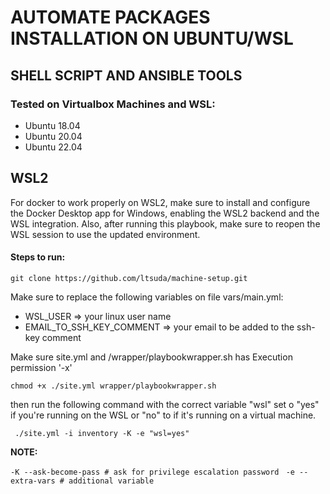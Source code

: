 # AUTOMATE PACKAGES INSTALLATION ON UBUNTU/WSL
## SHELL SCRIPT AND ANSIBLE TOOLS

### Tested on Virtualbox Machines and WSL:
- Ubuntu 18.04
- Ubuntu 20.04
- Ubuntu 22.04

## WSL2
For docker to work properly on WSL2, make sure to install and configure the Docker Desktop app for Windows, enabling the WSL2 backend and the WSL integration. Also, after running this playbook, make sure to reopen the WSL session to use the updated environment.

#### Steps to run:

`git clone https://github.com/ltsuda/machine-setup.git`

Make sure to replace the following variables on file vars/main.yml:
- WSL_USER => your linux user name
- EMAIL_TO_SSH_KEY_COMMENT => your email to be added to the ssh-key comment

Make sure site.yml and /wrapper/playbookwrapper.sh has Execution permission '-x'

`chmod +x ./site.yml wrapper/playbookwrapper.sh`

then run the following command with the correct variable "wsl" set o "yes" if you're running on the WSL or "no" to if it's running on a virtual machine.

` ./site.yml -i inventory -K -e "wsl=yes"`

**NOTE:**

` -K --ask-become-pass # ask for privilege escalation password `
` -e --extra-vars # additional variable`
